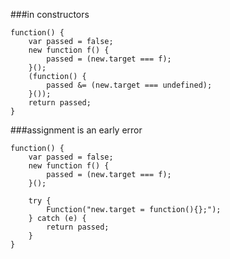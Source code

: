 ###in constructors
          
```
function() {
    var passed = false;
    new function f() {
        passed = (new.target === f);
    }();
    (function() {
        passed &= (new.target === undefined);
    }());
    return passed;
}
```
###assignment is an early error
          
```
function() {
    var passed = false;
    new function f() {
        passed = (new.target === f);
    }();

    try {
        Function("new.target = function(){};");
    } catch (e) {
        return passed;
    }
}
```
